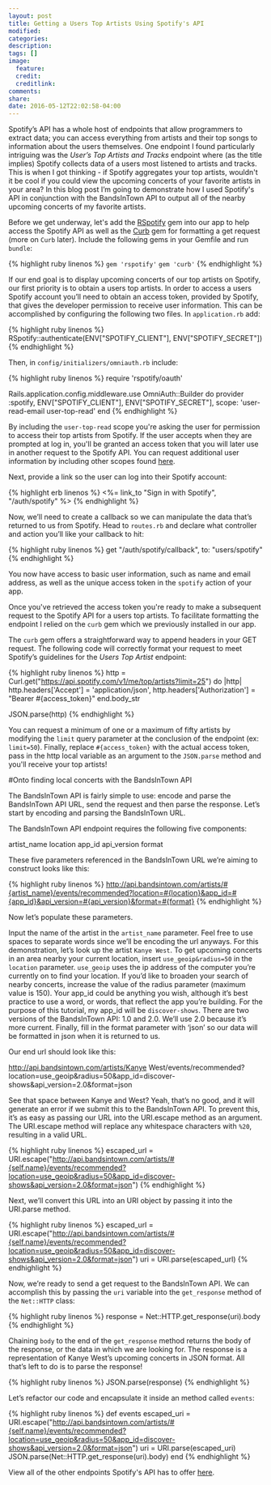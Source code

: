 ```yaml
---
layout: post
title: Getting a Users Top Artists Using Spotify's API
modified:
categories:
description:
tags: []
image:
  feature:
  credit:
  creditlink:
comments:
share:
date: 2016-05-12T22:02:58-04:00
---
```

Spotify’s API has a whole host of endpoints that allow programmers to extract data; you can access everything from artists and their top songs to information about the users themselves. One endpoint I found particularly intriguing was the <em>User’s Top Artists and Tracks</em> endpoint where (as the title implies) Spotify collects data of a users most listened to artists and tracks. This is when I got thinking - if Spotify aggregates your top artists, wouldn't it be cool if you could view the upcoming concerts of your favorite artists in your area? In this blog post I’m going to demonstrate how I used Spotify's API in conjunction with the BandsInTown API to output all of the nearby upcoming concerts of my favorite artists.

Before we get underway, let's add the <a href="https://github.com/guilhermesad/rspotify">RSpotify</a> gem into our app to help access the Spotify API as well as the <a href="https://github.com/taf2/curb">Curb</a> gem for formatting a get request (more on `Curb` later). Include the following gems in your Gemfile and run `bundle`:

{% highlight ruby linenos %}
`gem 'rspotify'`
`gem 'curb'`
{% endhighlight %}

If our end goal is to display upcoming concerts of our top artists on Spotify, our first priority is to obtain a users top artists. In order to access a users Spotify account you’ll need to obtain an access token, provided by Spotify, that gives the developer permission to receive user information. This can be accomplished by configuring the following two files. In `application.rb` add:

{% highlight ruby linenos %}
RSpotify::authenticate(ENV["SPOTIFY_CLIENT"], ENV["SPOTIFY_SECRET"])
{% endhighlight %}

Then, in `config/initializers/omniauth.rb` include:

{% highlight ruby linenos %}
require 'rspotify/oauth'

Rails.application.config.middleware.use OmniAuth::Builder do
  provider :spotify, ENV["SPOTIFY_CLIENT"], ENV["SPOTIFY_SECRET"],
  scope: 'user-read-email user-top-read'
end
{% endhighlight %}

By including the `user-top-read` scope you're asking the user for permission to access their top artists from Spotify. If the user accepts when they are prompted at log in, you'll be granted an access token that you will later use in another request to the Spotify API. You can request additional user information by including other scopes found <a href="https://developer.spotify.com/web-api/using-scopes/">here</a>.

Next, provide a link so the user can log into their Spotify account:

{% highlight erb linenos %}
<%= link_to "Sign in with Spotify", "/auth/spotify" %>
{% endhighlight %}

Now, we’ll need to create a callback so we can manipulate the data that’s returned to us from Spotify. Head to `routes.rb` and declare what controller and action you’ll like your callback to hit:

{% highlight ruby linenos %}
get "/auth/spotify/callback", to: "users/spotify"
{% endhighlight %}

You now have access to basic user information, such as name and email address, as well as the unique access token in the `spotify` action of your app.

Once you've retrieved the access token you're ready to make a subsequent request to the Spotify API for a users top artists. To facilitate formatting the endpoint I relied on the `curb` gem which we previously installed in our app.

The `curb` gem offers a straightforward way to append headers in your GET request. The following code will correctly format your request to meet Spotify’s guidelines for the <em>Users Top Artist</em> endpoint:

{% highlight ruby linenos %}
http = Curl.get("https://api.spotify.com/v1/me/top/artists?limit=25") do |http|
  http.headers['Accept'] = 'application/json',
  http.headers['Authorization'] = "Bearer #{access_token}"
end.body_str

JSON.parse(http)
{% endhighlight %}

You can request a minimum of one or a maximum of fifty artists by modifying the `limit` query parameter at the conclusion of the endpoint (ex: `limit=50`). Finally, replace `#{access_token}` with the actual access token, pass in the http local variable as an argument to the `JSON.parse` method and you'll receive your top artists!


#Onto finding local concerts with the BandsInTown API

The BandsInTown API is fairly simple to use: encode and parse the BandsInTown API URL, send the request and then parse the response. Let’s start by encoding and parsing the BandsInTown URL.

The BandsInTown API endpoint requires the following five components:

artist_name
location
app_id
api_version
format

These five parameters referenced in the BandsInTown URL we’re aiming to construct looks like this:

{% highlight ruby linenos %}
http://api.bandsintown.com/artists/#{artist_name}/events/recommended?location=#{location}&app_id=#{app_id}&api_version=#{api_version}&format=#{format}
{% endhighlight %}


Now let’s populate these parameters.

Input the name of the artist in the `artist_name` parameter. Feel free to use spaces to separate words since we’ll be encoding the url anyways. For this demonstration, let’s look up the artist `Kanye West`.
To get upcoming concerts in an area nearby your current location, insert `use_geoip&radius=50` in the `location` parameter. `use_geoip` uses the ip address of the computer you’re currently on to find your location. If you’d like to broaden your search of nearby concerts, increase the value of the radius parameter (maximum value is 150).
Your app_id could be anything you wish, although it’s best practice to use a word, or words, that reflect the app you’re building. For the purpose of this tutorial, my app_id will be `discover-shows`.
There are two versions of the BandsInTown API: 1.0 and 2.0. We’ll use 2.0 because it’s more current.
Finally, fill in the format parameter with ‘json’ so our data will be formatted in json when it is returned to us.

Our end url should look like this:

http://api.bandsintown.com/artists/Kanye West/events/recommended?location=use_geoip&radius=50&app_id=discover-shows&api_version=2.0&format=json

See that space between Kanye and West? Yeah, that’s no good, and it will generate an error if we submit this to the BandsInTown API. To prevent this, it’s as easy as passing our URL into the URI.escape method as an argument. The URI.escape method will replace any whitespace characters with `%20`, resulting in a valid URL.

{% highlight ruby linenos %}
escaped_url = URI.escape("http://api.bandsintown.com/artists/#{self.name}/events/recommended?location=use_geoip&radius=50&app_id=discover-shows&api_version=2.0&format=json")
{% endhighlight %}

Next, we’ll convert this URL into an URI object by passing it into the URI.parse method.

{% highlight ruby linenos %}
escaped_url = URI.escape("http://api.bandsintown.com/artists/#{self.name}/events/recommended?location=use_geoip&radius=50&app_id=discover-shows&api_version=2.0&format=json")
uri = URI.parse(escaped_url)
{% endhighlight %}

Now, we’re ready to send a get request to the BandsInTown API. We can accomplish this by passing the `uri` variable into the `get_response` method of the `Net::HTTP` class:  

{% highlight ruby linenos %}
response = Net::HTTP.get_response(uri).body
{% endhighlight %}

Chaining `body` to the end of the `get_response` method returns the body of the response, or the data in which we are looking for. The response is a representation of Kanye West’s upcoming concerts in JSON format. All that’s left to do is to parse the response!

{% highlight ruby linenos %}
JSON.parse(response)
{% endhighlight %}

Let’s refactor our code and encapsulate it inside an method called `events`:

{% highlight ruby linenos %}
  def events
    escaped_uri = URI.escape("http://api.bandsintown.com/artists/#{self.name}/events/recommended?location=use_geoip&radius=50&app_id=discover-shows&api_version=2.0&format=json")
    uri = URI.parse(escaped_uri)
    JSON.parse(Net::HTTP.get_response(uri).body)
  end
{% endhighlight %}


View all of the other endpoints Spotify's API has to offer <a href="https://developer.spotify.com/web-api/endpoint-reference/">here</a>.

